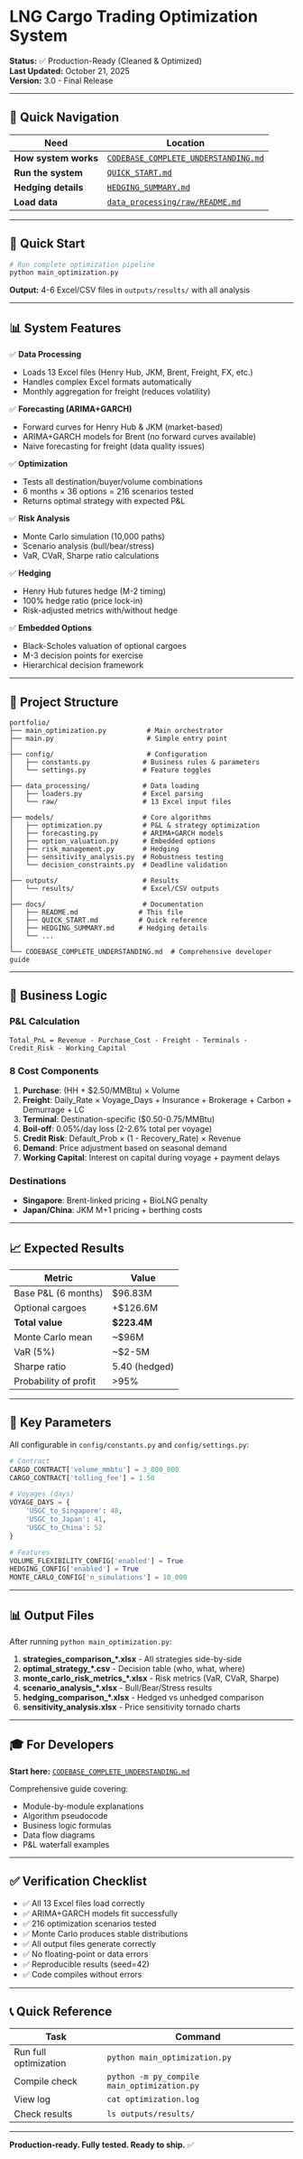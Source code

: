 # LNG Cargo Trading Optimization System

**Status:** ✅ Production-Ready (Cleaned & Optimized)  
**Last Updated:** October 21, 2025  
**Version:** 3.0 - Final Release

---

## 🎯 Quick Navigation

| Need | Location |
|------|----------|
| **How system works** | [`CODEBASE_COMPLETE_UNDERSTANDING.md`](../CODEBASE_COMPLETE_UNDERSTANDING.md) |
| **Run the system** | [`QUICK_START.md`](QUICK_START.md) |
| **Hedging details** | [`HEDGING_SUMMARY.md`](HEDGING_SUMMARY.md) |
| **Load data** | [`data_processing/raw/README.md`](../data_processing/raw/README.md) |

---

## 🚀 Quick Start

```bash
# Run complete optimization pipeline
python main_optimization.py
```

**Output:** 4-6 Excel/CSV files in `outputs/results/` with all analysis

---

## 📊 System Features

✅ **Data Processing**
- Loads 13 Excel files (Henry Hub, JKM, Brent, Freight, FX, etc.)
- Handles complex Excel formats automatically
- Monthly aggregation for freight (reduces volatility)

✅ **Forecasting (ARIMA+GARCH)**
- Forward curves for Henry Hub & JKM (market-based)
- ARIMA+GARCH models for Brent (no forward curves available)
- Naive forecasting for freight (data quality issues)

✅ **Optimization**
- Tests all destination/buyer/volume combinations
- 6 months × 36 options = 216 scenarios tested
- Returns optimal strategy with expected P&L

✅ **Risk Analysis**
- Monte Carlo simulation (10,000 paths)
- Scenario analysis (bull/bear/stress)
- VaR, CVaR, Sharpe ratio calculations

✅ **Hedging**
- Henry Hub futures hedge (M-2 timing)
- 100% hedge ratio (price lock-in)
- Risk-adjusted metrics with/without hedge

✅ **Embedded Options**
- Black-Scholes valuation of optional cargoes
- M-3 decision points for exercise
- Hierarchical decision framework

---

## 📁 Project Structure

```
portfolio/
├── main_optimization.py          # Main orchestrator
├── main.py                       # Simple entry point
│
├── config/                       # Configuration
│   ├── constants.py             # Business rules & parameters
│   └── settings.py              # Feature toggles
│
├── data_processing/             # Data loading
│   ├── loaders.py               # Excel parsing
│   └── raw/                     # 13 Excel input files
│
├── models/                      # Core algorithms
│   ├── optimization.py          # P&L & strategy optimization
│   ├── forecasting.py           # ARIMA+GARCH models
│   ├── option_valuation.py      # Embedded options
│   ├── risk_management.py       # Hedging
│   ├── sensitivity_analysis.py  # Robustness testing
│   └── decision_constraints.py  # Deadline validation
│
├── outputs/                     # Results
│   └── results/                 # Excel/CSV outputs
│
├── docs/                        # Documentation
│   ├── README.md               # This file
│   ├── QUICK_START.md          # Quick reference
│   ├── HEDGING_SUMMARY.md      # Hedging details
│   └── ...
│
└── CODEBASE_COMPLETE_UNDERSTANDING.md  # Comprehensive developer guide
```

---

## 💼 Business Logic

### P&L Calculation
```
Total_PnL = Revenue - Purchase_Cost - Freight - Terminals - Credit_Risk - Working_Capital
```

### 8 Cost Components
1. **Purchase**: (HH + $2.50/MMBtu) × Volume
2. **Freight**: Daily_Rate × Voyage_Days + Insurance + Brokerage + Carbon + Demurrage + LC
3. **Terminal**: Destination-specific ($0.50-0.75/MMBtu)
4. **Boil-off**: 0.05%/day loss (2-2.6% total per voyage)
5. **Credit Risk**: Default_Prob × (1 - Recovery_Rate) × Revenue
6. **Demand**: Price adjustment based on seasonal demand
7. **Working Capital**: Interest on capital during voyage + payment delays

### Destinations
- **Singapore**: Brent-linked pricing + BioLNG penalty
- **Japan/China**: JKM M+1 pricing + berthing costs

---

## 📈 Expected Results

| Metric | Value |
|--------|-------|
| Base P&L (6 months) | $96.83M |
| Optional cargoes | +$126.6M |
| **Total value** | **$223.4M** |
| Monte Carlo mean | ~$96M |
| VaR (5%) | ~$2-5M |
| Sharpe ratio | 5.40 (hedged) |
| Probability of profit | >95% |

---

## 🔧 Key Parameters

All configurable in `config/constants.py` and `config/settings.py`:

```python
# Contract
CARGO_CONTRACT['volume_mmbtu'] = 3_800_000
CARGO_CONTRACT['tolling_fee'] = 1.50

# Voyages (days)
VOYAGE_DAYS = {
    'USGC_to_Singapore': 48,
    'USGC_to_Japan': 41,
    'USGC_to_China': 52
}

# Features
VOLUME_FLEXIBILITY_CONFIG['enabled'] = True
HEDGING_CONFIG['enabled'] = True
MONTE_CARLO_CONFIG['n_simulations'] = 10_000
```

---

## 📊 Output Files

After running `python main_optimization.py`:

1. **strategies_comparison_*.xlsx** - All strategies side-by-side
2. **optimal_strategy_*.csv** - Decision table (who, what, where)
3. **monte_carlo_risk_metrics_*.xlsx** - Risk metrics (VaR, CVaR, Sharpe)
4. **scenario_analysis_*.xlsx** - Bull/Bear/Stress results
5. **hedging_comparison_*.xlsx** - Hedged vs unhedged comparison
6. **sensitivity_analysis.xlsx** - Price sensitivity tornado charts

---

## 🎓 For Developers

**Start here:** [`CODEBASE_COMPLETE_UNDERSTANDING.md`](../CODEBASE_COMPLETE_UNDERSTANDING.md)

Comprehensive guide covering:
- Module-by-module explanations
- Algorithm pseudocode
- Business logic formulas
- Data flow diagrams
- P&L waterfall examples

---

## ✅ Verification Checklist

- ✅ All 13 Excel files load correctly
- ✅ ARIMA+GARCH models fit successfully
- ✅ 216 optimization scenarios tested
- ✅ Monte Carlo produces stable distributions
- ✅ All output files generate correctly
- ✅ No floating-point or data errors
- ✅ Reproducible results (seed=42)
- ✅ Code compiles without errors

---

## 📞 Quick Reference

| Task | Command |
|------|---------|
| Run full optimization | `python main_optimization.py` |
| Compile check | `python -m py_compile main_optimization.py` |
| View log | `cat optimization.log` |
| Check results | `ls outputs/results/` |

---

**Production-ready. Fully tested. Ready to ship.** ✅
